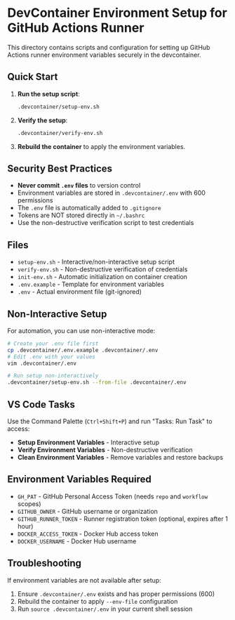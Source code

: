 # DevContainer Environment Setup for GitHub Actions Runner

This directory contains scripts and configuration for setting up GitHub Actions runner environment variables securely in the devcontainer.

## Quick Start

1. **Run the setup script**:
   ```bash
   .devcontainer/setup-env.sh
   ```

2. **Verify the setup**:
   ```bash
   .devcontainer/verify-env.sh
   ```

3. **Rebuild the container** to apply the environment variables.

## Security Best Practices

- **Never commit `.env` files** to version control
- Environment variables are stored in `.devcontainer/.env` with 600 permissions
- The `.env` file is automatically added to `.gitignore`
- Tokens are NOT stored directly in `~/.bashrc`
- Use the non-destructive verification script to test credentials

## Files

- `setup-env.sh` - Interactive/non-interactive setup script
- `verify-env.sh` - Non-destructive verification of credentials
- `init-env.sh` - Automatic initialization on container creation
- `.env.example` - Template for environment variables
- `.env` - Actual environment file (git-ignored)

## Non-Interactive Setup

For automation, you can use non-interactive mode:

```bash
# Create your .env file first
cp .devcontainer/.env.example .devcontainer/.env
# Edit .env with your values
vim .devcontainer/.env

# Run setup non-interactively
.devcontainer/setup-env.sh --from-file .devcontainer/.env
```

## VS Code Tasks

Use the Command Palette (`Ctrl+Shift+P`) and run "Tasks: Run Task" to access:

- **Setup Environment Variables** - Interactive setup
- **Verify Environment Variables** - Non-destructive verification
- **Clean Environment Variables** - Remove variables and restore backups

## Environment Variables Required

- `GH_PAT` - GitHub Personal Access Token (needs `repo` and `workflow` scopes)
- `GITHUB_OWNER` - GitHub username or organization
- `GITHUB_RUNNER_TOKEN` - Runner registration token (optional, expires after 1 hour)
- `DOCKER_ACCESS_TOKEN` - Docker Hub access token
- `DOCKER_USERNAME` - Docker Hub username

## Troubleshooting

If environment variables are not available after setup:

1. Ensure `.devcontainer/.env` exists and has proper permissions (600)
2. Rebuild the container to apply `--env-file` configuration
3. Run `source .devcontainer/.env` in your current shell session